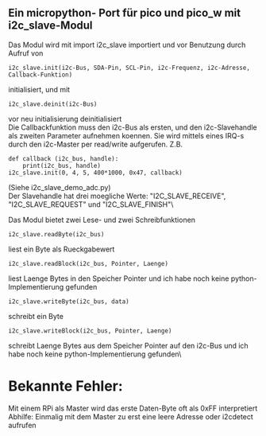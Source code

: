 ## Ein micropython- Port für pico und pico_w mit i2c_slave-Modul
Das Modul wird mit import i2c_slave importiert und vor Benutzung durch Aufruf von
```
i2c_slave.init(i2c-Bus, SDA-Pin, SCL-Pin, i2c-Frequenz, i2c-Adresse, Callback-Funktion)
```
initialisiert, und mit
```
i2c_slave.deinit(i2c-Bus)
```
vor neu initialisierung deinitialisiert\
Die Callbackfunktion muss den i2c-Bus als ersten, und den i2c-Slavehandle als zweiten Parameter aufnehmen koennen. Sie wird mittels eines IRQ-s durch den i2c-Master per read/write aufgerufen. Z.B.
```
def callback (i2c_bus, handle):
    print(i2c_bus, handle)
i2c_slave.init(0, 4, 5, 400*1000, 0x47, callback)
```
(Siehe i2c_slave_demo_adc.py)\
Der Slavehandle hat drei moegliche Werte: "I2C_SLAVE_RECEIVE", "I2C_SLAVE_REQUEST" und "I2C_SLAVE_FINISH"\

Das Modul bietet zwei Lese- und zwei Schreibfunktionen
```
i2c_slave.readByte(i2c_bus)
```
liest ein Byte als Rueckgabewert
```
i2c_slave.readBlock(i2c_bus, Pointer, Laenge) 
```
liest Laenge Bytes in den Speicher Pointer und ich habe noch keine python-Implementierung gefunden
```
i2c_slave.writeByte(i2c_bus, data)
```
schreibt ein Byte
```
i2c_slave.writeBlock(i2c_bus, Pointer, Laenge)
```
schreibt Laenge Bytes aus dem Speicher Pointer auf den i2c-Bus und ich habe noch keine python-Implementierung gefunden\

# Bekannte Fehler:
Mit einem RPi als Master wird das erste Daten-Byte oft als 0xFF interpretiert\
Abhilfe: Einmalig mit dem Master zu erst eine leere Adresse oder i2cdetect aufrufen
